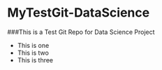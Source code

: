 # MyTestGit-DataScience
###This is a Test Git Repo for Data Science Project
* This is one
* This is two
* This is three
